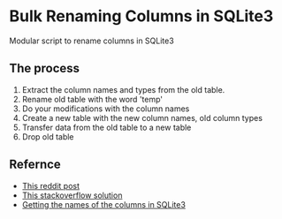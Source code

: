 # Bulk Renaming Columns in SQLite3

Modular script to rename columns in SQLite3

## The process

1. Extract the column names and types from the old table.
1. Rename old table with the word 'temp'
1. Do your modifications with the column names
1. Create a new table with the new column names, old column types
1. Transfer data from the old table to a new table
1. Drop old table

## Refernce

* [This reddit post](https://old.reddit.com/r/SQL/comments/ons13y/how_to_rename_a_lot_of_columns_in_sql/)
* [This stackoverflow solution](https://stackoverflow.com/a/805508/11484189)
* [Getting the names of the columns in SQLite3](https://stackoverflow.com/a/948204/11484189)

